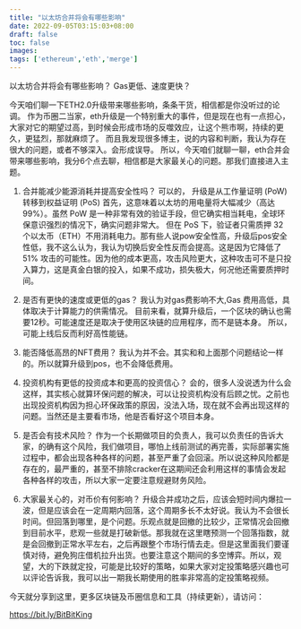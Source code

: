 ```yaml
---
title: "以太坊合并将会有哪些影响"
date: 2022-09-05T03:15:03+08:00
draft: false
toc: false
images:
tags: ['ethereum','eth','merge']
---
```


以太坊合并将会有哪些影响？ Gas更低、速度更快？

今天咱们聊一下ETH2.0升级带来哪些影响，条条干货，相信都是你没听过的论调。 作为币圈二当家，eth升级是一个特别重大的事件，但是现在也有一点担心，大家对它的期望过高，到时候会形成市场的反噬效应，让这个熊市啊，持续的更久，更猛烈，那就麻烦了。 而且我发现很多博主，说的内容和判断，我认为存在很大的问题，或者不够深入。会形成误导。 所以，今天咱们就聊一聊，eth合并会带来哪些影响，我分6个点去聊，相信都是大家最关心的问题。那我们直接进入主题。

1. 合并能减少能源消耗并提高安全性吗？ 可以的， 升级是从工作量证明 (PoW) 转移到权益证明 (PoS) 首先，这意味着以太坊的用电量将大幅减少（高达 99%）。虽然 PoW 是一种非常有效的验证手段，但它确实相当耗电，全球环保意识强烈的情况下，确实问题非常大。 但在 PoS 下，验证者只需质押 32 个以太币（ETH）不用消耗电力。那有些人说pow安全性高，升级后pos安全性低，我不这么认为，我认为切换后安全性反而会提高。这是因为它降低了 51% 攻击的可能性。因为他的成本更高，攻击风险更大，这种攻击可不是只投入算力，这是真金白银的投入，如果不成功，损失极大，何况他还需要质押时间。

2. 是否有更快的速度或更低的gas？ 我认为对gas费影响不大,Gas 费用高低，具体取决于计算能力的供需情况。 目前来看，就算升级后，一个区块的确认也需要12秒。可能速度还是取决于使用区块链的应用程序，而不是链本身。 所以，可能上线后反而利好高性能链。

3. 能否降低高昂的NFT费用？ 我认为并不会。其实和和上面那个问题结论一样的。所以就算升级到pos，也不会降低费用。

4. 投资机构有更低的投资成本和更高的投资信心？ 会的，很多人没说透为什么会这样，其实核心就算环保问题的解决，可以让投资机构没有后顾之忧。之前也出现投资机构因为担心环保政策的原因，没法入场，现在就不会再出现这样的问题。当然还是主要看市场，他是否看好这个项目本身。

5. 是否会有技术风险？ 作为一个长期做项目的负责人，我可以负责任的告诉大家，的确有这个风险，我们做项目，哪怕上线前测试的再完善，实际部署实施过程中，都会出现各种各样的问题，甚至严重了会回滚。所以说这种风险都是存在的，最严重的，甚至不排除cracker在这期间还会利用这样的事情会发起各种各样的攻击，所以大家一定要注意规避财务风险。

6. 大家最关心的，对币价有何影响？ 升级合并成功之后，应该会短时间内爆拉一波，但是应该会在一定周期内回落，这个周期多长不太好说。我认为不会很长时间。但回落到哪里，是个问题。乐观点就是回撤的比较少，正常情况会回撤到目前水平，悲观一些就是打破新低。那我就在这里瞎预测一个回落指数，就是会回撤到正常水平左右，之后再跟整个市场行情去走。但是这里面我们要谨慎对待，避免狗庄借机拉升出货。也要注意这个期间的多空博弈。所以，观望，大的下跌就定投，可能是比较好的策略，如果大家对定投策略感兴趣也可以评论告诉我，我可以出一期我长期使用的胜率非常高的定投策略视频。

今天就分享到这里，更多区块链及币圈信息和工具（持续更新），请访问：

https://bit.ly/BitBitKing